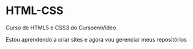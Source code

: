# HTML-CSS
 Curso de HTML5 e CSS3 do CursoemVídeo
 
Estou aprendendo a criar sites e agora vou gerenciar meus repositórios 

<a href="">